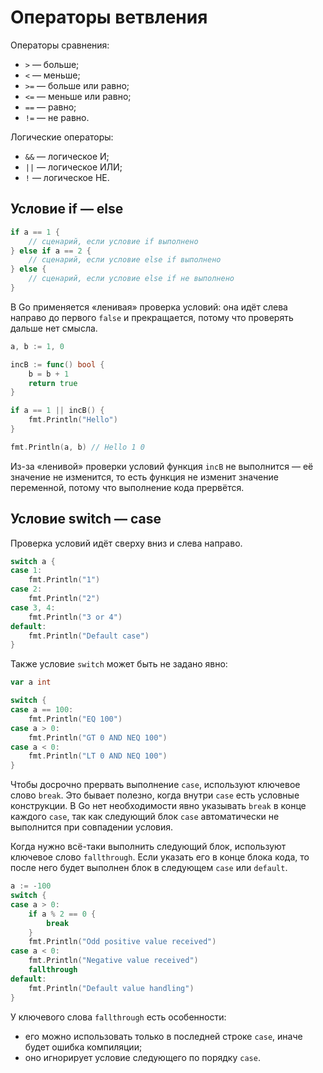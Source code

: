 # Операторы ветвления

Операторы сравнения:
- `>` — больше;
- `<` — меньше;
- `>=` — больше или равно;
- `<=` — меньше или равно;
- `==` — равно;
- `!=` — не равно.

Логические операторы:
- `&&` — логическое И;
- `||` — логическое ИЛИ;
- `!` — логическое НЕ.
## Условие if — else

```Go
if a == 1 {
    // сценарий, если условие if выполнено
} else if a == 2 {
    // сценарий, если условие else if выполнено
} else {
    // сценарий, если условие else if не выполнено
}
```

В Go применяется «ленивая» проверка условий: она идёт слева направо до первого `false` и прекращается, потому что проверять дальше нет смысла.

```Go
a, b := 1, 0

incB := func() bool {
    b = b + 1
    return true
}

if a == 1 || incB() {
    fmt.Println("Hello")
}

fmt.Println(a, b) // Hello 1 0
```

Из-за «ленивой» проверки условий функция `incB` не выполнится — её значение не изменится, то есть функция не изменит значение переменной, потому что выполнение кода прервётся.

## Условие switch — case

Проверка условий идёт сверху вниз и слева направо. 

```Go
switch a {
case 1:
    fmt.Println("1")
case 2:
    fmt.Println("2")
case 3, 4:
    fmt.Println("3 or 4")
default:
    fmt.Println("Default case")
}
```

Также условие `switch` может быть не задано явно:

```Go
var a int

switch {
case a == 100:
    fmt.Println("EQ 100")
case a > 0:
    fmt.Println("GT 0 AND NEQ 100")
case a < 0:
    fmt.Println("LT 0 AND NEQ 100")
}
```

Чтобы досрочно прервать выполнение `case`, используют ключевое слово `break`. Это бывает полезно, когда внутри `case` есть условные конструкции. В Go нет необходимости явно указывать `break` в конце каждого `case`, так как следующий блок `case` автоматически не выполнится при совпадении условия.

Когда нужно всё-таки выполнить следующий блок, используют ключевое слово `fallthrough`. Если указать его в конце блока кода, то после него будет выполнен блок в следующем `case` или `default`.

```Go
a := -100
switch {
case a > 0:
    if a % 2 == 0 {
        break
    }
    fmt.Println("Odd positive value received")
case a < 0:
    fmt.Println("Negative value received")
    fallthrough
default:
    fmt.Println("Default value handling")
}
```

У ключевого слова `fallthrough` есть особенности:
- его можно использовать только в последней строке `case`, иначе будет ошибка компиляции;
- оно игнорирует условие следующего по порядку `case`.

